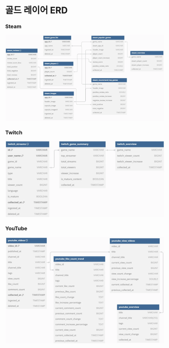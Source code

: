 # 골드 레이어 ERD
### Steam
![erd-gold-steam](images/erd/erd-gold-steam.png)
<br>

### Twitch
![erd-gold-twitch](images/erd/erd-gold-twitch.png)
<br>

### YouTube
![erd-gold-youtube](images/erd/erd-gold-youtube.png)